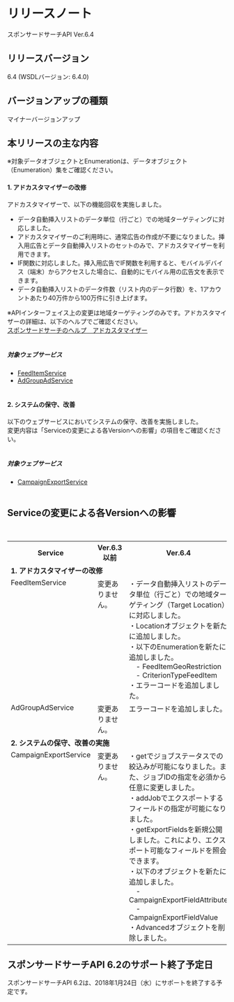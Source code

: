 # リリースノート
スポンサードサーチAPI Ver.6.4<br>

## リリースバージョン
6.4 (WSDLバージョン: 6.4.0)

## バージョンアップの種類
マイナーバージョンアップ  

## 本リリースの主な内容
※対象データオブジェクトとEnumerationは、データオブジェクト（Enumeration）集をご確認ください。 

#### 1. アドカスタマイザーの改修
アドカスタマイザーで、以下の機能回収を実施しました。

 * データ自動挿入リストのデータ単位（行ごと）での地域ターゲティングに対応しました。
 * アドカスタマイザーのご利用時に、通常広告の作成が不要になりました。挿入用広告とデータ自動挿入リストのセットのみで、アドカスタマイザーを利用できます。
 * IF関数に対応しました。挿入用広告でIF関数を利用すると、モバイルデバイス（端末）からアクセスした場合に、自動的にモバイル用の広告文を表示できます。
 * データ自動挿入リストのデータ件数（リスト内のデータ行数）を、1アカウントあたり40万件から100万件に引き上げます。<br>

※APIインターフェイス上の変更は地域ターゲティングのみです。アドカスタマイザーの詳細は、以下のヘルプでご確認ください。<br>
<a href="https://help.marketing.yahoo.co.jp/ja/?cat=627">スポンサードサーチのヘルプ　アドカスタマイザー</a>
<br><br>

##### 対象ウェブサービス  
 * [FeedItemService](/docs/ja/api_reference/services/FeedItemService.md)
 * [AdGroupAdService](/docs/ja/api_reference/services/AdGroupAdService.md)
<br><br>

#### 2.	システムの保守、改善
以下のウェブサービスにおいてシステムの保守、改善を実施しました。<br>
変更内容は「Serviceの変更による各Versionへの影響」の項目をご確認ください。
<br>
<br>

##### 対象ウェブサービス
 * [CampaignExportService](/docs/ja/api_reference/services/CampaignExportService.md)
 <br><br>

## Serviceの変更による各Versionへの影響
<table class="standard">
 <tbody>
<tr>
<th>
Service
</th>
<th>
Ver.6.3以前
</th>
<th>
Ver.6.4
</th>
</tr>
<tr>
  <td colspan="3"><b>1.	アドカスタマイザーの改修</b></td>
</tr>
<tr>
 <td valign="top">FeedItemService</td>
 <td valign="top">変更ありません。</td>
 <td valign="top">
・データ自動挿入リストのデータ単位（行ごと）での地域ターゲティング（Target Location）に対応しました。<br>
・Locationオブジェクトを新たに追加しました。<br>
・以下のEnumerationを新たに追加しました。<br>
　- FeedItemGeoRestriction<br>
　- CriterionTypeFeedItem<br>
・エラーコードを追加しました。
 </td>
</tr>
<tr>
 <td valign="top">AdGroupAdService</td>
 <td valign="top">変更ありません。</td>
 <td valign="top">エラーコードを追加しました。
 </td>
</tr>
<tr>
  <td colspan="3"><b>2.	システムの保守、改善の実施</b></td>
</tr>
<tr>
 <td valign="top">CampaignExportService</td>
 <td valign="top">変更ありません。</td>
 <td valign="top">
・getでジョブステータスでの絞込みが可能になりました。また、ジョブIDの指定を必須から任意に変更しました。<br>
・addJobでエクスポートするフィールドの指定が可能になりました。<br>
・getExportFieldsを新規公開しました。これにより、エクスポート可能なフィールドを照会できます。<br>
・以下のオブジェクトを新たに追加しました。<br>
　- CampaignExportFieldAttribute<br>
　- CampaignExportFieldValue<br>
・Advancedオブジェクトを削除しました。<br>
 </td>
</tr>
</table>

## スポンサードサーチAPI 6.2のサポート終了予定日
スポンサードサーチAPI 6.2は、2018年1月24日（水）にサポートを終了する予定です。<br>
<br>
